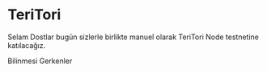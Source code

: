 # TeriTori

Selam Dostlar bugün sizlerle birlikte manuel olarak TeriTori Node testnetine katılacağız.

Bilinmesi Gerkenler
